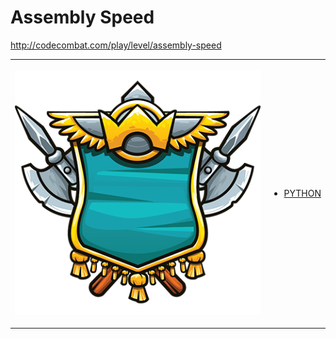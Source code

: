 # Assembly Speed

http://codecombat.com/play/level/assembly-speed
<table>
<tr>
<td>

![Hero Picture](hero.png?raw=true "Hero Picture")

</td>
<td>
<ul>
<li>

[PYTHON](AssemblySpeed.py)

</li>
</td>
</tr>
<table>